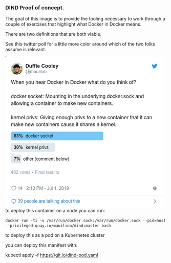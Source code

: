 ### DIND Proof of concept.

The goal of this image is to provide the tooling necessary to work through a couple of exercises that highlight what Docker in Docker means.

There are two definitions that are both viable.

See this twitter poll for a little more color around which of the two folks assume is relevant.

![](./tweet.png)
to deploy this container on a node you can run:

```
docker run -ti -v /var/run/docker.sock:/var/run/docker.sock --pid=host --privileged quay.io/mauilion/dind:master bash
```

to deploy this as a pod on a Kubernetes cluster

you can deploy this manifest with:

kubectl apply -f https://git.io/dind-pod.yaml
